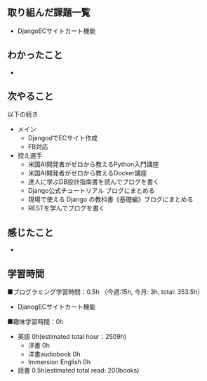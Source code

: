 ## 取り組んだ課題一覧
- DjangoECサイトカート機能

## わかったこと
- 

## 次やること
以下の続き
- メイン
  - DjangodでECサイト作成
  - FB対応
- 控え選手 
  - 米国AI開発者がゼロから教えるPython入門講座
  - 米国AI開発者がゼロから教えるDocker講座
  - 達人に学ぶDB設計指南書を読んでブログを書く
  - Django公式チュートリアル ブログにまとめる
  - 現場で使える Django の教科書《基礎編》ブログにまとめる
  - RESTを学んでブログを書く

## 感じたこと
- 

## 学習時間
■プログラミング学習時間：0.5h （今週:15h, 今月: 3h, total: 353.5h）
- DjanogECサイトカート機能
    
■趣味学習時間：0h
- 英語 0h(estimated total hour：2509h)
  - 洋書 0h
  - 洋書audiobook 0h
  - Immersion English 0h
- 読書 0.5h(estimated total read: 200books)
